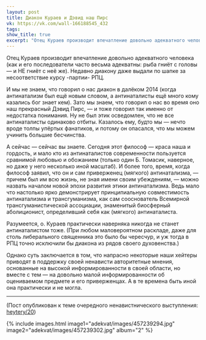 ```yaml
---
layout: post
title: Диакон Кураев и Дэвид наш Пирс
vk: https://vk.com/wall-166188545_432
tags: 
show_title: true
excerpt: "Отец Кураев производит впечатление довольно адекватного человека (как и его последователи часто весьма адекватны: рыба гниёт с головы — и НЕ гниёт с неё же). Недавно диакону даже выдали по шапке за несоответствие курсу -партии- РПЦ. И мы не знаем, что говорил о нас диакон в далёком 2014 (когда антинатализм был ещё новым словом, а антинаталисты ещё много кому казались бог знает кем). Зато мы знаем, что ..."
---
```

Отец Кураев производит впечатление довольно адекватного человека (как и его последователи часто весьма адекватны: рыба гниёт с головы — и НЕ гниёт с неё же). Недавно диакону даже выдали по шапке за несоответствие курсу -партии- РПЦ.

И мы не знаем, что говорил о нас диакон в далёком 2014 (когда антинатализм был ещё новым словом, а антинаталисты ещё много кому казались бог знает кем). Зато мы знаем, что говорил о нас во время оно наш прекрасный Дэвид Пирс, — и тоже говорил так именно от недостатка понимания. Ну не был этик осведомлен, что не все антинаталисты одинаково отбиты. Казалось ему, будто мы — нечто вроде толпы упёртых фанатиков, и потому он опасался, что мы можем учинить большие бесчинства.

А сейчас — сейчас вы знаете. Сегодня этот философ — краса наша и гордость, и мало кто из антинаталистов современности пользуется сравнимой любовью и обожанием (только один Б. Томасик, наверное, но даже у него несколько иной масштаб). И более того, время, когда философ заявил, что он и сам приверженец (мягкого) антинатализма, — причем был им всю жизнь, не зная имени своим убеждениям, — можно назвать началом новой эпохи развития этики антинатализма. Ведь мало что настолько ярко демонстрирует принципиальную совместимость антинатализма и трансгуманизма, как сам сооснователь Всемирной трансгуманистической ассоциации, знаменитый биосферный аболиционист, определивший себя как (мягкого) антинаталиста.

Разумеется, о. Кураев практически наверняка никогда не станет антинаталистом тоже. (При любом маловероятном раскладе, даже для столь либерального священника это было бы чересчур, и уж тогда в РПЦ точно исключили бы диакона из рядов своего духовенства.) 

Однако суть заключается в том, что напрасно некоторые наши хейтеры приводят в поддержку своей ненависти авторитетные мнения, основанные на высокой информированности в своей области, но вместе с тем — на довольно малой информированности об оцениваемом предмете и его приверженцах. А в те времена быть иной она практически и не могла.

---
(Пост опубликован к теме очередного ненавистнического выступления: [heytery/20](../heytery/20.html))

{% include images.html image1="adekvat/images/457239294.jpg" image2="adekvat/images/457239302.jpg" album="2" %}
